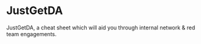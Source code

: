 # JustGetDA
JustGetDA, a cheat sheet which will aid you through internal network &amp; red team engagements.
